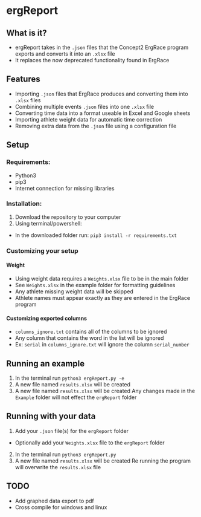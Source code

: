 # ergReport

## What is it?
- ergReport takes in the `.json` files that the Concept2 ErgRace program exports and converts it into an `.xlsx` file
- It replaces the now deprecated functionality found in ErgRace

## Features
- Importing `.json` files that ErgRace produces and converting them into `.xlsx` files
- Combining multiple events `.json` files into one `.xlsx` file
- Converting time data into a format useable in Excel and Google sheets
- Importing athlete weight data for automatic time correction
- Removing extra data from the `.json` file using a configuration file    

## Setup
### Requirements:
- Python3
- pip3
- Internet connection for missing libraries

### Installation:
1. Download the repository to your computer 
2. Using terminal/powershell:
 - In the downloaded folder run: `pip3 install -r requirements.txt`

### Customizing your setup
#### Weight
- Using weight data requires a `Weights.xlsx` file to be in the main folder
 - See `Weights.xlsx` in the example folder for formatting guidelines
 - Any athlete missing weight data will be skipped
 - Athlete names must appear exactly as they are entered in the ErgRace program

#### Customizing exported columns
- `columns_ignore.txt` contains all of the columns to be ignored
- Any column that contains the word in the list will be ignored
 - Ex: `serial` in `columns_ignore.txt` will ignore the column `serial_number` 

## Running an example
1. In the terminal run `python3 ergReport.py -e`
2. A new file named `results.xlsx` will be created
3. A new file named `results.xlsx` will be created
Any changes made in the `Example` folder will not effect the `ergReport` folder

## Running with your data
1. Add your `.json` file(s) for the `ergReport` folder
 - Optionally add your `Weights.xlsx` file to the `ergReport` folder
2. In the terminal run `python3 ergReport.py`
3. A new file named `results.xlsx` will be created
Re running the program will overwrite the `results.xlsx` file

## TODO 
- Add graphed data export to pdf 
- Cross compile for windows and linux